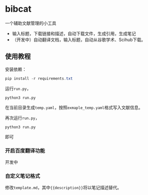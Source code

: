 # bibcat

一个辅助文献管理的小工具

- 输入标题，下载链接和描述，自动下载文件，生成引用，生成笔记
- （开发中）自动翻译文档，输入标题，自动从谷歌学术、Scihub下载。

## 使用教程

安装依赖：

```powershell
pip install -r requirements.txt
```

运行`run.py`，

```
python3 run.py
```

在当前目录生成`temp.yaml`，按照`exmaple_temp.yaml`格式写入文献信息。

再次运行`run.py`，

```
python3 run.py
```

即可

### 开启百度翻译功能

开发中

### 自定义笔记格式

修改`template.md`，其中`{{description}}`将以笔记描述替代。